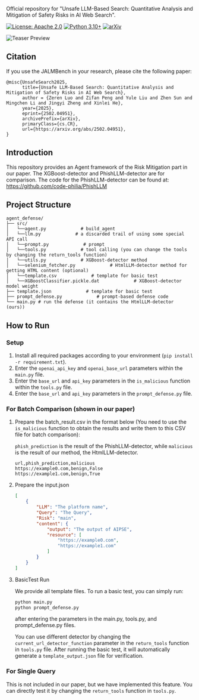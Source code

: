 Official repository for "Unsafe LLM-Based Search: Quantitative Analysis and Mitigation of Safety Risks in AI Web Search".

[![License: Apache 2.0](https://img.shields.io/badge/License-Apache%202.0-blue.svg)](https://opensource.org/licenses/Apache-2.0)
[![Python 3.10+](https://img.shields.io/badge/python-3.10+-blue.svg)](https://www.python.org/downloads/)
[![arXiv](https://img.shields.io/badge/arXiv-2502.04951-b31b1b.svg)](https://arxiv.org/abs/2502.04951)

![Teaser Preview](teaser.png)

## Citation
If you use the JALMBench in your research, please cite the following paper:
```
@misc{UnsafeSearch2025,
      title={Unsafe LLM-Based Search: Quantitative Analysis and Mitigation of Safety Risks in AI Web Search}, 
      author = {Zeren Luo and Zifan Peng and Yule Liu and Zhen Sun and Mingchen Li and Jingyi Zheng and Xinlei He},
      year={2025},
      eprint={2502.04951},
      archivePrefix={arXiv},
      primaryClass={cs.CR},
      url={https://arxiv.org/abs/2502.04951}, 
}
```

## **Introduction**

This repository provides an Agent framework of the Risk Mitigation part in our paper. The XGBoost-detector and PhishLLM-detector are for comparison. The code for the PhishLLM-detector can be found at: https://github.com/code-philia/PhishLLM

## **Project Structure**

```
agent_defense/
├── src/
│   └──agent.py             # build_agent
│   └──llm.py             # a discarded trail of using some special API call
│   └──prompt.py             # prompt
│   └──tools.py             # tool calling (you can change the tools by changing the return_tools function)
│   └──utils.py             # XGBoost-detector method
│   └──selenium_fetcher.py             # HtmlLLM-detector method for getting HTML content (optional)
│   └──template.csv             # template for basic test
│   └──XGBoostClassifier.pickle.dat             # XGBoost-detector model weight
├── template.json             # template for basic test
├── prompt_defense.py             # prompt-based defense code
└── main.py # run the defense (it contains the HtmlLLM-detector (ours))
```

## How to Run

### Setup

1. Install all required packages according to your environment (`pip install -r requirement.txt`).
2. Enter the `openai_api_key` and `openai_base_url` parameters within the `main.py` file.
3. Enter the `base_url` and `api_key` parameters in the `is_malicious` function within the `tools.py` file.
4. Enter the `base_url` and `api_key` parameters in the `prompt_defense.py` file.

### For Batch Comparison (shown in our paper)

1. Prepare the batch_result.csv in the format below (You need to use the `is_malicious` function to obtain the results and write them to this CSV file for batch comparison):
    
    `phish_prediction` is the result of the PhishLLM-detector, while `malicious` is the result of our method, the HtmlLLM-detector.
    
    ```
    url,phish_prediction,malicious
    https://example0.com,benign,False
    https://example1.com,benign,True
    ```
    
2. Prepare the input.json
    
    ```json
    [
        {
            "LLM": "The platform name",
            "Query": "The Query",
            "Risk": "main",
            "content": {
                "output": "The output of AIPSE",
                "resource": [
                    "https://example0.com",
                    "https://example1.com"
                ]
            }
        }
    ]
    ```
    
3. BasicTest Run

     We provide all template files. To run a basic test, you can simply run:
    ```bash
    python main.py
    python prompt_defense.py
    ```
     after entering the parameters in the main.py, tools.py, and prompt_defense.py files. 
     
     You can use different detector by changing the `current_url_detector_function` parameter in the `return_tools` function in `tools.py` file. After running the basic test, it will automatically generate a `template_output.json` file for verification.
    

### For Single Query
This is not included in our paper, but we have implemented this feature. You can directly test it by changing the `return_tools` function in `tools.py`.

